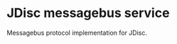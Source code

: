 <!-- Copyright 2017 Yahoo Holdings. Licensed under the terms of the Apache 2.0 license. See LICENSE in the project root. -->
# JDisc messagebus service

Messagebus protocol implementation for JDisc.
